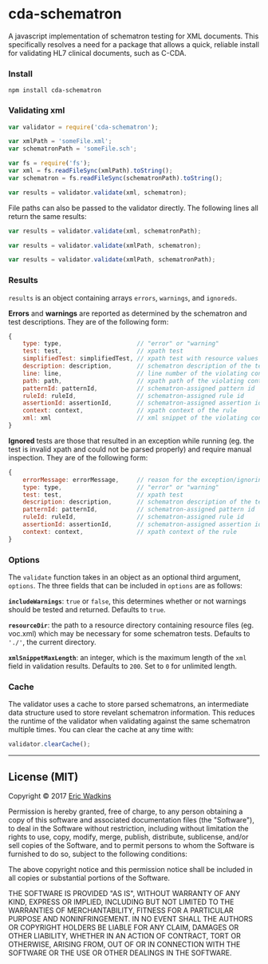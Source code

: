 # cda-schematron
A javascript implementation of schematron testing for XML documents. This specifically resolves a need for a package that allows a quick, reliable install for validating HL7 clinical documents, such as C-CDA.

### Install
```
npm install cda-schematron
```

### Validating xml
```javascript
var validator = require('cda-schematron');

var xmlPath = 'someFile.xml';
var schematronPath = 'someFile.sch';

var fs = require('fs');
var xml = fs.readFileSync(xmlPath).toString();
var schematron = fs.readFileSync(schematronPath).toString();

var results = validator.validate(xml, schematron);
```
File paths can also be passed to the validator directly. The following lines all return the same results:
```javascript
var results = validator.validate(xml, schematronPath);
```
```javascript
var results = validator.validate(xmlPath, schematron);
```
```javascript
var results = validator.validate(xmlPath, schematronPath);
```

### Results
```results``` is an object containing arrays  ```errors```, ```warnings```, and ```ignoreds```.

**Errors** and **warnings** are reported as determined by the schematron and test descriptions. They are of the following form:
```javascript
{
    type: type,                     // "error" or "warning"
    test: test,                     // xpath test
    simplifiedTest: simplifiedTest, // xpath test with resource values included, if applicable, null otherwise
    description: description,       // schematron description of the test case
    line: line,                     // line number of the violating context
    path: path,                     // xpath path of the violating context
    patternId: patternId,           // schematron-assigned pattern id
    ruleId: ruleId,                 // schematron-assigned rule id
    assertionId: assertionId,       // schematron-assigned assertion id
    context: context,               // xpath context of the rule
    xml: xml                        // xml snippet of the violating context
}
```

**Ignored** tests are those that resulted in an exception while running (eg. the test is invalid xpath and could not be parsed properly) and require manual inspection. They are of the following form:
```javascript
{
    errorMessage: errorMessage,     // reason for the exception/ignoring the test
    type: type,                     // "error" or "warning"
    test: test,                     // xpath test
    description: description,       // schematron description of the test case
    patternId: patternId,           // schematron-assigned pattern id
    ruleId: ruleId,                 // schematron-assigned rule id
    assertionId: assertionId,       // schematron-assigned assertion id
    context: context,               // xpath context of the rule
}
```

### Options
The ```validate``` function takes in an object as an optional third argument, ```options```. The three fields that can be included in ```options``` are as follows:

**```includeWarnings```**: ```true``` or ```false```, this determines whether or not warnings should be tested and returned. Defaults to ```true```.

**```resourceDir```**: the path to a resource directory containing resource files (eg. voc.xml) which may be necessary for some schematron tests. Defaults to ```'./'```, the current directory.

**```xmlSnippetMaxLength```**: an integer, which is the maximum length of the ```xml``` field in validation results. Defaults to ```200```. Set to ```0``` for unlimited length.

### Cache
The validator uses a cache to store parsed schematrons, an intermediate data structure used to store revelant schematron information. This reduces the runtime of the validator when validating against the same schematron multiple times. You can clear the cache at any time with:
```javascript
validator.clearCache();
```

---
## License (MIT)

Copyright &copy; 2017 [Eric Wadkins](http://www.ericwadkins.com/)

Permission is hereby granted, free of charge, to any person obtaining a copy of this software and associated documentation files (the "Software"), to deal in the Software without restriction, including without limitation the rights to use, copy, modify, merge, publish, distribute, sublicense, and/or sell copies of the Software, and to permit persons to whom the Software is furnished to do so, subject to the following conditions:

The above copyright notice and this permission notice shall be included in all copies or substantial portions of the Software.

THE SOFTWARE IS PROVIDED "AS IS", WITHOUT WARRANTY OF ANY KIND, EXPRESS OR IMPLIED, INCLUDING BUT NOT LIMITED TO THE WARRANTIES OF MERCHANTABILITY, FITNESS FOR A PARTICULAR PURPOSE AND NONINFRINGEMENT. IN NO EVENT SHALL THE AUTHORS OR COPYRIGHT HOLDERS BE LIABLE FOR ANY CLAIM, DAMAGES OR OTHER LIABILITY, WHETHER IN AN ACTION OF CONTRACT, TORT OR OTHERWISE, ARISING FROM, OUT OF OR IN CONNECTION WITH THE SOFTWARE OR THE USE OR OTHER DEALINGS IN THE SOFTWARE.
